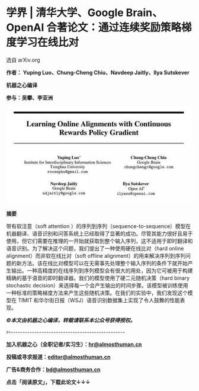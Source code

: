 # 学界 | 清华大学、Google Brain、OpenAI 合著论文：通过连续奖励策略梯度学习在线比对

选自 arXiv.org

**作者： Yuping Luo、Chung-Cheng Chiu、Navdeep Jaitly、Ilya Sutskever**

**机器之心编译**

**参与：吴攀、李亚洲**

**![](img/2c8e59f64dd104b3142d3cc9ddf19efc.jpg)** 

**摘要**

带有软注意（soft attention ）的序列到序列（sequence-to-sequence）模型在机器翻译、语音识别和问答系统上已经取得了显著的成功。尽管其能力很好且易于使用，但它们需要在推理的一开始就获取到整个输入序列，这不适用于即时翻译和语音识别。为了解决这个问题，我们提出了一种使用硬在线比对（hard online alignment）而非软在线比对（soft offline alignment）的用来解决序列到序列问题的新方法。该在线比对模型可以在无需事先处理整个输入序列的条件下就开始产生输出。一种高精度的在线序列到序列模型会有很大的用处，因为它可被用于构建精确的基于语音的即时翻译器。我们的模型使用了硬二元随机决策（hard binary stochastic decision）来选择每一个会产生输出的时间步骤。该模型被训练使用一种标准的策略梯度方法来产生这些随机决策。在我们的实验中，我们发现这个模型在 TIMIT 和华尔街日报（WSJ）语音识别数据集上实现了令人鼓舞的性能表现。

***©本文由机器之心编译，***转载请联系本公众号获得授权***。***

✄------------------------------------------------

**加入机器之心（全职记者/实习生）：hr@almosthuman.cn**

**投稿或寻求报道：editor@almosthuman.cn**

**广告&商务合作：bd@almosthuman.cn**

  **点击「阅读原文」，下载此论文↓↓↓**